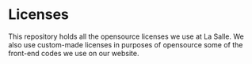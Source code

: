 # Licenses
This repository holds all the opensource licenses we use at La Salle. We also use custom-made licenses in purposes of opensource some of the front-end codes we use on our website.
